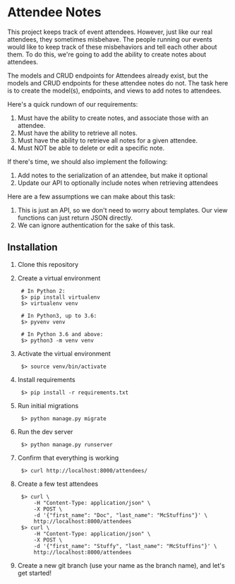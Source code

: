 Attendee Notes
==============

This project keeps track of event attendees. However, just like our real
attendees, they sometimes misbehave. The people running our events would
like to keep track of these misbehaviors and tell each other about them.
To do this, we're going to add the ability to create notes about
attendees.

The models and CRUD endpoints for Attendees already exist, but the
models and CRUD endpoints for these attendee notes do not. The task here
is to create the model(s), endpoints, and views to add notes to
attendees.

Here's a quick rundown of our requirements:

1. Must have the ability to create notes, and associate those with an
   attendee.
2. Must have the ability to retrieve all notes.
3. Must have the ability to retrieve all notes for a given attendee.
4. Must NOT be able to delete or edit a specific note.


If there's time, we should also implement the following:

1. Add notes to the serialization of an attendee, but make it optional
2. Update our API to optionally include notes when retrieving attendees


Here are a few assumptions we can make about this task:

1. This is just an API, so we don't need to worry about templates. Our
   view functions can just return JSON directly.
2. We can ignore authentication for the sake of this task.


Installation
------------

1. Clone this repository
2. Create a virtual environment

        # In Python 2:
        $> pip install virtualenv
        $> virtualenv venv

        # In Python3, up to 3.6:
        $> pyvenv venv

        # In Python 3.6 and above:
        $> python3 -m venv venv

3. Activate the virtual environment

        $> source venv/bin/activate

4. Install requirements

        $> pip install -r requirements.txt

5. Run initial migrations

        $> python manage.py migrate

6. Run the dev server

        $> python manage.py runserver

7. Confirm that everything is working

        $> curl http://localhost:8000/attendees/

8. Create a few test attendees

        $> curl \
            -H "Content-Type: application/json" \
            -X POST \
            -d '{"first_name": "Doc", "last_name": "McStuffins"}' \
            http://localhost:8000/attendees
        $> curl \
            -H "Content-Type: application/json" \
            -X POST \
            -d '{"first_name": "Stuffy", "last_name": "McStuffins"}' \
            http://localhost:8000/attendees

8. Create a new git branch (use your name as the branch name), and let's get started!

